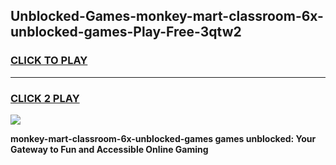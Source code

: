 
## Unblocked-Games-monkey-mart-classroom-6x-unblocked-games-Play-Free-3qtw2
<h3>
<a href="https://premium76.site?title=monkey-mart-classroom-6x-unblocked-games&ref=10A">CLICK TO PLAY</a></h3>
<hr>

<h3>
<a href="https://premium76.site?title=monkey-mart-classroom-6x-unblocked-games&ref=10A">CLICK 2 PLAY</a>
  
</h3>

<a href="https://premium76.site?title=monkey-mart-classroom-6x-unblocked-games&ref=10A"><img src="https://clearcache.store/games.png"></a>


**monkey-mart-classroom-6x-unblocked-games games unblocked: Your Gateway to Fun and Accessible Online Gaming**
